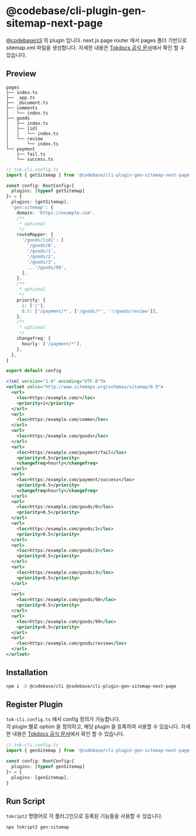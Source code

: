 # @codebase/cli-plugin-gen-sitemap-next-page

[@codebase/cli](../../cli/README.md) 의 plugin 입니다.
next.js page router 에서 pages 폴더 기반으로 sitemap.xml 파일을 생성합니다. 자세한 내용은 [Tokdocs 공식 문서](https://www.codebase.page/docs/docs/tokript/Offical%20Plugins/gen-sitemap-next-page)에서 확인 할 수 있습니다.

## Preview

```
pages
├── index.ts
├── _app.ts
├── _document.ts
├── comments
│   └── index.ts
├── goods
│   ├── index.ts
│   ├── [id]
│   │   └── index.ts
│   └── review
│       └── index.ts
└── payment
    ├── fail.ts
    └── success.ts
```

```ts
// tok-cli.config.ts
import { getSitemap } from '@codebase/cli-plugin-gen-sitemap-next-page'

const config: RootConfig<{
  plugins: [typeof getSitemap]
}> = {
  plugins: [getSitemap],
  'gen:sitemap': {
    domain: 'https://example.com',
    /**
     * optional
     */
    routeMapper: {
      '/goods/[id]': [
        '/goods/0',
        '/goods/1',
        '/goods/2',
        '/goods/3',
        ...'/goods/99',
      ],
    },
    /**
     * optional
     */
    priority: {
      1: ['/'],
      0.5: ['/payment/*', ['/goods/*', '!/goods/review']],
    },
    /**
     * optional
     */
    changefreq: {
      hourly: ['/payment/*'],
    },
  },
}

export default config
```

```xml
<?xml version="1.0" encoding="UTF-8"?>
<urlset xmlns="http://www.sitemaps.org/schemas/sitemap/0.9">
  <url>
    <loc>https:/example.com/</loc>
    <priority>1</priority>
  </url>
  <url>
    <loc>https:/example.com/comme</loc>
  </url>
  <url>
    <loc>https:/example.com/goods</loc>
  </url>
  <url>
    <loc>https:/example.com/payment/fail</loc>
    <priority>0.5</priority>
    <changefreq>hourly</changefreq>
  </url>
  <url>
    <loc>https:/example.com/payment/success</loc>
    <priority>0.5</priority>
    <changefreq>hourly</changefreq>
  </url>
  <url>
    <loc>https:/example.com/goods/0</loc>
    <priority>0.5</priority>
  </url>
  <url>
    <loc>https:/example.com/goods/1</loc>
    <priority>0.5</priority>
  </url>
  <url>
    <loc>https:/example.com/goods/2</loc>
    <priority>0.5</priority>
  </url>
  <url>
    <loc>https:/example.com/goods/3</loc>
    <priority>0.5</priority>
  </url>
  ...
  <url>
    <loc>https:/example.com/goods/98</loc>
    <priority>0.5</priority>
  </url>
  <url>
    <loc>https:/example.com/goods/99</loc>
    <priority>0.5</priority>
  </url>
  <url>
    <loc>https:/example.com/goods/review</loc>
  </url>
</urlset>

```

## Installation

```bash
npm i -D @codebase/cli @codebase/cli-plugin-gen-sitemap-next-page
```

## Register Plugin

`tok-cli.config.ts` 에서 config 정의가 가능합니다.<br/>
각 plugin 별로 option 을 정의하고, 해당 plugin 을 등록하여 사용할 수 있습니다.
자세한 내용은 [Tokdocs 공식 문서](https://www.codebase.page/docs/docs/tokript/Offical%20Plugins/gen-sitemap-next-page)에서 확인 할 수 있습니다.

```ts
// tok-cli.config.ts
import { genSitemap } from '@codebase/cli-plugin-gen-sitemap-next-page'

const config: RootConfig<{
  plugins: [typeof genSitemap]
}> = {
  plugins: [genSitemap],
}
```

## Run Script

`tokript2` 명령어로 각 플러그인으로 등록된 기능들을 사용할 수 있습니다.

```bash
npx tokript2 gen:sitemap
```
